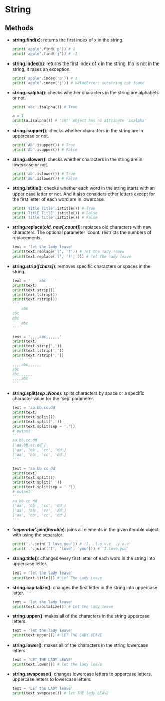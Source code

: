 # String
## Methods
- **string.find(x)**: returns the first index of x in the string.
  ``` python
  print('apple'.find('p')) # 1
  print('apple'.find('j')) # -1
  ```
- **string.index(x)**: returns the first index of x in the string. If x is not in the string, it rases an exception.
  ``` python
  print('apple'.index('p')) # 1
  print('apple'.index('j')) # ValueError: substring not found
  ```
- **string.isalpha()**: checks whether characters in the string are alphabets or not.
  ``` python
  print('abc'.isalpha()) # True
  
  a = 1
  print(a.isalpha()) # 'int' object has no attribute 'isalpha'
  ```
- **string.isupper()**: checks whether characters in the string are in uppercase or not.
  ``` python
  print('AB'.isupper()) # True
  print('Ab'.isupper()) # False
  ```
- **string.islower()**: checks whether characters in the string are in lowercase or not.
  ``` python
  print('ab'.islower()) # True
  print('aB'.islower()) # False
  ```
- **string.istitle()**: checks whether each word in the string starts with an upper case letter or not. And it also considers other letters except for the first letter of each word are in lowercase.
  ``` python
  print('Title Title'.istitle()) # True
  print('TitlE TitlE'.istitle()) # False
  print('Title title'.istitle()) # False
  ```
- **string.replace(*old, new[,count]*)**: replaces old characters with new characters. The optional parameter 'count' restricts the numbers of replacements. 
  ``` python
  text = 'let the lady leave'
  print(text.replace('l', '!')) # !et the !ady !eave
  print(text.replace('l', '!', 2)) # !et the !ady leave
  ```
- **string.strip(*[chars]*)**: removes specific characters or spaces in the string.
  ``` python
  text = '    abc    '
  print(text)
  print(text.strip())
  print(text.lstrip())
  print(text.rstrip())
  '''
      abc    
  abc
  abc    
      abc
  '''

  text = ',,,,abc,,,,,,'
  print(text)
  print(text.strip(','))
  print(text.lstrip(','))
  print(text.rstrip(','))
    '''
  ,,,,abc,,,,,,
  abc
  abc,,,,,,
  ,,,,abc
  '''
  ```
- **string.split(*sep=None*)**: splits characters by space or a specific character value for the 'sep' parameter.
  ``` python
  text = 'aa.bb.cc.dd'
  print(text)
  print(text.split())
  print(text.split('.'))
  print(text.split(sep = '.'))
  # output
  '''
  aa.bb.cc.dd
  ['aa.bb.cc.dd']
  ['aa', 'bb', 'cc', 'dd']
  ['aa', 'bb', 'cc', 'dd']
  '''

  text = 'aa bb cc dd'
  print(text)
  print(text.split())
  print(text.split(' '))
  print(text.split(sep = ' '))
  # output
  '''
  aa bb cc dd
  ['aa', 'bb', 'cc', 'dd']
  ['aa', 'bb', 'cc', 'dd']
  ['aa', 'bb', 'cc', 'dd']
  '''
  ```
- **'*seperator*'.join(*iterable*)**: joins all elements in the given iterable object with using the separator.
  ``` python
  print('.'.join('I love you')) # 'I. .l.o.v.e. .y.o.u'
  print('.'.join(['I', 'love', 'you'])) # 'I.love.you'
  ```
- **string.title()**: changes every first letter of each word in the string into uppercase letter.
  ``` python
  text = 'let the lady leave'
  print(text.title()) # Let The Lady Leave
  ```
- **string.capitalize()**: changes the first letter in the string into uppercase letter.
  ``` python
  text = 'let the lady leave'
  print(text.capitalize()) # Let the lady leave
  ```
- **string.upper()**: makes all of the characters in the string uppercase letters.
  ``` python
  text = 'let the lady leave'
  print(text.upper()) # LET THE LADY LEAVE
  ```
- **string.lower()**: makes all of the characters in the string lowercase letters.  
  ``` python
  text = 'LET THE LADY LEAVE'
  print(text.lower()) # let the lady leave
  ```
- **string.swapcase()**: changes lowercase letters to uppercase letters, uppercase letters to lowercase letters.
  ``` python
  text = 'LET the LADY leave'
  print(text.swapcase()) # let THE lady LEAVE
  ```